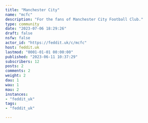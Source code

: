 ```yaml
---
title: "Manchester City" 
name: "mcfc"
description: "For the fans of Manchester City Football Club."
type: community
date: "2023-07-06 18:29:26"
draft: false
nsfw: false
actor_id: "https://feddit.uk/c/mcfc"
host: feddit.uk
lastmod: "0001-01-01 00:00:00"
published: "2023-06-11 10:37:29"
subscribers: 12
posts: 2
comments: 2
weight: 2
dau: 1
wau: 1
mau: 2
instances:
- "feddit_uk"
tags: 
- "feddit_uk"

---
```

